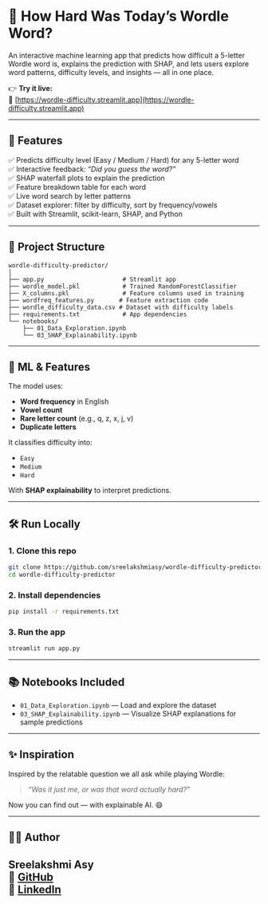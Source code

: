 # 🧩 How Hard Was Today’s Wordle Word?

An interactive machine learning app that predicts how difficult a 5-letter Wordle word is, explains the prediction with SHAP, and lets users explore word patterns, difficulty levels, and insights — all in one place.

👉 **Try it live:**  
🔗 [https://wordle-difficulty.streamlit.app](https://wordle-difficulty.streamlit.app)

---

## 🚀 Features

✅ Predicts difficulty level (Easy / Medium / Hard) for any 5-letter word  
✅ Interactive feedback: *“Did you guess the word?”*  
✅ SHAP waterfall plots to explain the prediction  
✅ Feature breakdown table for each word  
✅ Live word search by letter patterns  
✅ Dataset explorer: filter by difficulty, sort by frequency/vowels  
✅ Built with Streamlit, scikit-learn, SHAP, and Python

---

## 📁 Project Structure

```
wordle-difficulty-predictor/
│
├── app.py                      # Streamlit app
├── wordle_model.pkl            # Trained RandomForestClassifier
├── X_columns.pkl               # Feature columns used in training
├── wordfreq_features.py       # Feature extraction code
├── wordle_difficulty_data.csv # Dataset with difficulty labels
├── requirements.txt            # App dependencies
└── notebooks/
    ├── 01_Data_Exploration.ipynb
    └── 03_SHAP_Explainability.ipynb
```

---

## 🧠 ML & Features

The model uses:
- **Word frequency** in English
- **Vowel count**
- **Rare letter count** (e.g., q, z, x, j, v)
- **Duplicate letters**

It classifies difficulty into:
- `Easy`
- `Medium`
- `Hard`

With **SHAP explainability** to interpret predictions.

---

## 🛠️ Run Locally

### 1. Clone this repo
```bash
git clone https://github.com/sreelakshmiasy/wordle-difficulty-predictor.git
cd wordle-difficulty-predictor
```

### 2. Install dependencies
```bash
pip install -r requirements.txt
```

### 3. Run the app
```bash
streamlit run app.py
```

---

## 📚 Notebooks Included

- `01_Data_Exploration.ipynb` — Load and explore the dataset  
- `03_SHAP_Explainability.ipynb` — Visualize SHAP explanations for sample predictions

---

## ✨ Inspiration

Inspired by the relatable question we all ask while playing Wordle:
> *“Was it just me, or was that word actually hard?”*

Now you can find out — with explainable AI. 😄

---

## 👩‍💻 Author

**Sreelakshmi Asy**  
🔗 [GitHub](https://github.com/sreelakshmiasy)  
🔗 [LinkedIn](https://www.linkedin.com/in/sreelaxmias/)
---


